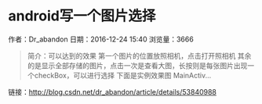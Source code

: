 # android写一个图片选择
作者：Dr_abandon
日期：2016-12-24 15:40
浏览量：3666
> 简介：可以达到的效果
第一个图片的位置放照相机，点击打开照相机
其余的是显示全部存储的图片，点击一次是查看大图，长按则是每张图片出现一个checkBox，可以进行选择
下面是实例效果图 
MainActiv...

 链接：http://blog.csdn.net/dr_abandon/article/details/53840988
